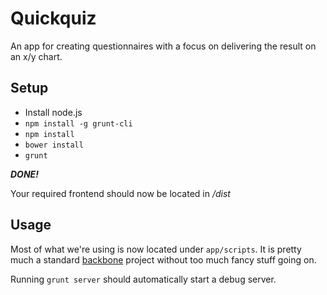 # Quickquiz

An app for creating questionnaires with a focus on delivering the result on an x/y chart.

## Setup    
* Install node.js
* ```npm install -g grunt-cli```
* ```npm install```  
* ```bower install```
* ```grunt```

***DONE!***

Your required frontend should now be located in */dist*

## Usage

Most of what we're using is now located under ```app/scripts```. It is pretty much a standard [backbone](http://backbonejs.org) project without too much fancy stuff going on.

Running ```grunt server``` should automatically start a debug server.
